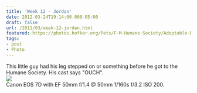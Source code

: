 ```yaml
---
title: 'Week 12 - Jordan'
date: 2012-03-24T19:14:00.000-05:00
draft: false
url: /2012/03/week-12-jordan.html
featured: https://photos.hofker.org/Pets/F-M-Humane-Society/Adoptable-Dogs/i-VQcqgx8/0/L/MG9021-L.jpg
tags: 
- post
- Photo
---
```


This little guy had his leg stepped on or something before he got to the Humane Society. His cast says "OUCH".  
[![](https://photos.hofker.org/Pets/F-M-Humane-Society/Adoptable-Dogs/i-VQcqgx8/0/L/MG9021-L.jpg)](https://photos.hofker.org/Pets/F-M-Humane-Society/Adoptable-Dogs/21441888_jTmB2T#!i=1758565526&k=VQcqgx8)  
Canon EOS 7D with EF 50mm f/1.4 @ 50mm 1/160s f/3.2 ISO 200.
